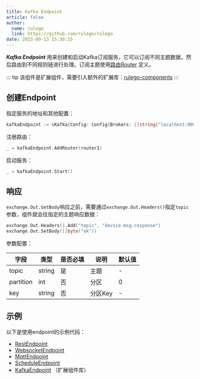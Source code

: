 ```yaml
---
title: Kafka Endpoint
article: false
author: 
  name: rulego
  link: https://github.com/rulego/rulego
date: 2023-09-13 15:30:25
---
```


***Kafka Endpoint*** 用来创建和启动Kafka订阅服务，它可以订阅不同主题数据，然后路由到不同规则链进行处理。订阅主题使用[路由Router](/pages/45008b/) 定义。

::: tip
该组件是扩展组件，需要引入额外的扩展库：[rulego-components](https://github.com/rulego/rulego-components)
:::

## 创建Endpoint

指定服务的地址和其他配置：
```go
kafkaEndpoint := &Kafka{Config: Config{Brokers: []string{"localhost:9092"}}, RuleConfig: config}
```

注册路由：
```go
_ = kafkaEndpoint.AddRouter(router1)
```

启动服务：
```go
_ = kafkaEndpoint.Start()
```

## 响应

`exchange.Out.SetBody`响应之前，需要通过`exchange.Out.Headers()`指定`topic`参数，组件就会往指定的主题响应数据：

```go
exchange.Out.Headers().Add("topic", "device.msg.response")
exchange.Out.SetBody([]byte("ok"))
```

参数配置：

| 字段        | 类型     | 是否必填 | 说明    | 默认值 |
|-----------|--------|------|-------|-----|
| topic     | string | 是    | 主题    | -   |
| partition | int    | 否    | 分区    | 0   |
| key       | string    | 否    | 分区Key | -   |


## 示例

以下是使用endpoint的示例代码：
- [RestEndpoint](https://github.com/rulego/rulego/tree/main/examples/http_endpoint/http_endpoint.go)
- [WebsocketEndpoint](https://github.com/rulego/rulego/tree/main/endpoint/websocket/websocket_test.go)
- [MqttEndpoint](https://github.com/rulego/rulego/tree/main/endpoint/mqtt/mqtt_test.go)
- [ScheduleEndpoint](https://github.com/rulego/rulego/tree/main/endpoint/schedule/schedule_test.go)
- [KafkaEndpoint](https://github.com/rulego/rulego-components/blob/main/endpoint/kafka/kafka_test.go) （扩展组件库）
